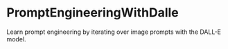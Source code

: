# PromptEngineeringWithDalle
Learn prompt engineering by iterating over image prompts with the DALL-E model.  
